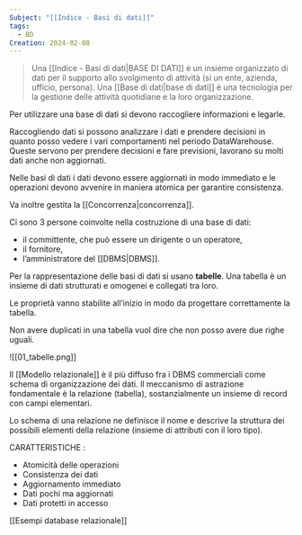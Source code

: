 ```yaml
---
Subject: "[[Indice - Basi di dati]]"
tags:
  - BD
Creation: 2024-02-08
---
```

>Una [[Indice - Basi di dati|BASE DI DATI]] è un insieme organizzato di dati per il supporto allo svolgimento di attività (si un ente, azienda, ufficio, persona).
>Una [[Base di dati|base di dati]] è una tecnologia per la gestione delle attività quotidiane e la loro organizzazione.

Per utilizzare una base di dati si devono raccogliere  informazioni e legarle.

Raccogliendo dati si possono analizzare i dati e prendere decisioni in quanto posso vedere i vari comportamenti nel periodo DataWarehouse. Queste servono per prendere decisioni e fare previsioni, lavorano su molti dati anche non aggiornati.

Nelle basi di dati i dati devono essere aggiornati in modo immediato e le operazioni devono avvenire in maniera atomica per garantire consistenza.

Va inoltre gestita la [[Concorrenza|concorrenza]].

Ci sono 3 persone coinvolte nella costruzione di una base di dati:
- il committente, che può essere un dirigente o un operatore, 
- il fornitore,
- l’amministratore del [[DBMS|DBMS]].

Per la rappresentazione delle basi di dati si usano __tabelle__. 
Una tabella è un insieme di dati strutturati e omogenei e collegati tra loro.

Le proprietà vanno stabilite all’inizio in modo da progettare correttamente la tabella.

Non avere duplicati in una tabella vuol dire che non posso avere due righe uguali.

![[01_tabelle.png]]

Il [[Modello relazionale]] è il più diffuso fra i DBMS commerciali come schema di organizzazione dei dati.
Il meccanismo di astrazione fondamentale è la relazione (tabella), sostanzialmente un insieme di record con campi elementari.

Lo schema di una relazione ne definisce il nome e descrive la struttura dei possibili elementi della relazione (insieme di attributi con il loro tipo).

CARATTERISTICHE :
- Atomicità delle operazioni
- Consistenza dei dati
- Aggiornamento immediato
- Dati pochi ma aggiornati
- Dati protetti in accesso


[[Esempi database relazionale]]
